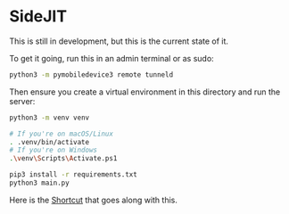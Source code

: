 # SideJIT
This is still in development, but this is the current state of it.

To get it going, run this in an admin terminal or as sudo:
```sh
python3 -m pymobiledevice3 remote tunneld
```

Then ensure you create a virtual environment in this directory and run the server:
```sh
python3 -m venv venv

# If you're on macOS/Linux
. .venv/bin/activate
# If you're on Windows
.\venv\Scripts\Activate.ps1

pip3 install -r requirements.txt
python3 main.py
```

Here is the [Shortcut](https://www.icloud.com/shortcuts/b0ffc9c3f0e74e7a8f8052c89fa322cf) that goes along with this.
